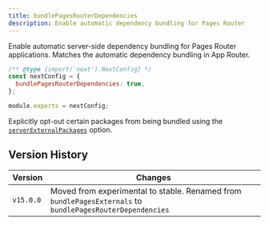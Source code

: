 ```yaml
---
title: bundlePagesRouterDependencies
description: Enable automatic dependency bundling for Pages Router
---
```


Enable automatic server-side dependency bundling for Pages Router applications. Matches the automatic dependency bundling in App Router.

```js filename="next.config.js"
/** @type {import('next').NextConfig} */
const nextConfig = {
  bundlePagesRouterDependencies: true,
};

module.exports = nextConfig;
```

Explicitly opt-out certain packages from being bundled using the [`serverExternalPackages`](/docs/pages/api-reference/config/next-config-js/serverExternalPackages) option.

## Version History

| Version   | Changes                                                                                                   |
| --------- | --------------------------------------------------------------------------------------------------------- |
| `v15.0.0` | Moved from experimental to stable. Renamed from `bundlePagesExternals` to `bundlePagesRouterDependencies` |
